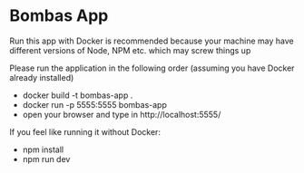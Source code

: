 # Bombas App

Run this app with Docker is recommended because your machine may have different versions
of Node, NPM etc. which may screw things up

Please run the application in the following order (assuming you have Docker already installed)

- docker build -t bombas-app .
- docker run -p 5555:5555 bombas-app
- open your browser and type in http://localhost:5555/

If you feel like running it without Docker:

- npm install
- npm run dev